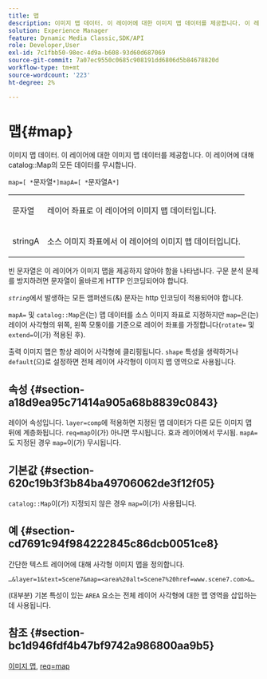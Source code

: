 ```yaml
---
title: 맵
description: 이미지 맵 데이터. 이 레이어에 대한 이미지 맵 데이터를 제공합니다. 이 레이어에 대해 카탈로그 맵의 데이터를 무시합니다.
solution: Experience Manager
feature: Dynamic Media Classic,SDK/API
role: Developer,User
exl-id: 7c1fbb50-98ec-4d9a-b608-93d60d687069
source-git-commit: 7a07ec9550c0685c908191dd6806d5b84678820d
workflow-type: tm+mt
source-wordcount: '223'
ht-degree: 2%

---
```


# 맵{#map}

이미지 맵 데이터. 이 레이어에 대한 이미지 맵 데이터를 제공합니다. 이 레이어에 대해 catalog::Map의 모든 데이터를 무시합니다.

`map=[ *`문자열`*]mapA=[ *`문자열A`*]`

<table id="simpletable_2E32B25D5F6246A18A8AF817903877ED"> 
 <tr class="strow"> 
  <td class="stentry"> <p><span class="codeph"> <span class="varname"> 문자열</span></span> </p></td> 
  <td class="stentry"> <p>레이어 좌표로 이 레이어의 이미지 맵 데이터입니다. </p></td> 
 </tr> 
 <tr class="strow"> 
  <td class="stentry"> <p><span class="codeph"> <span class="varname"> stringA</span></span> </p></td> 
  <td class="stentry"> <p>소스 이미지 좌표에서 이 레이어의 이미지 맵 데이터입니다. </p></td> 
 </tr> 
</table>

빈 문자열은 이 레이어가 이미지 맵을 제공하지 않아야 함을 나타냅니다. 구문 분석 문제를 방지하려면 문자열이 올바르게 HTTP 인코딩되어야 합니다.

*`string`*&#x200B;에서 발생하는 모든 앰퍼샌드(&amp;) 문자는 http 인코딩이 적용되어야 합니다.

`mapA=` 및 `catalog::Map`은(는) 맵 데이터를 소스 이미지 좌표로 지정하지만 `map=`은(는) 레이어 사각형의 위쪽, 왼쪽 모퉁이를 기준으로 레이어 좌표를 가정합니다(`rotate=` 및 `extend=`이(가) 적용된 후).

출력 이미지 맵은 항상 레이어 사각형에 클리핑됩니다. `shape` 특성을 생략하거나 `default`(으)로 설정하면 전체 레이어 사각형이 이미지 맵 영역으로 사용됩니다.

## 속성 {#section-a18d9ea95c71414a905a68b8839c0843}

레이어 속성입니다. `layer=comp`에 적용하면 지정된 맵 데이터가 다른 모든 이미지 맵 뒤에 계층화됩니다. `req=map`이(가) 아니면 무시됩니다. 효과 레이어에서 무시됨. `mapA=`도 지정된 경우 `map=`이(가) 무시됩니다.

## 기본값 {#section-620c19b3f3b84ba49706062de3f12f05}

`catalog::Map`이(가) 지정되지 않은 경우 `map=`이(가) 사용됩니다.

## 예 {#section-cd7691c94f984222845c86dcb0051ce8}

간단한 텍스트 레이어에 대해 사각형 이미지 맵을 정의합니다.

`…&layer=1&text=Scene7&map=<area%20alt=Scene7%20href=www.scene7.com>&…`

(대부분) 기본 특성이 있는 `AREA` 요소는 전체 레이어 사각형에 대한 맵 영역을 삽입하는 데 사용됩니다.

## 참조 {#section-bc1d946fdf4b47bf9742a986800aa9b5}

[이미지 맵](../../../../../is-api/http-ref/image-serving-api-ref/c-http-protocol-reference/c-syntax-and-features/r-image-maps.md#reference-ff7d1bac2a064104b0c508a81316fdab), [req=map](../../../../../is-api/http-ref/image-serving-api-ref/c-http-protocol-reference/c-command-reference/r-req/r-req.md#reference-907cdb4a97034db7ad94695f25552e76)
